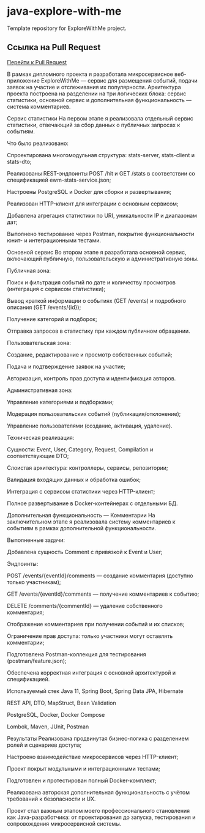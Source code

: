 # java-explore-with-me

Template repository for ExploreWithMe project.

## Ссылка на Pull Request

[Перейти к Pull Request](https://github.com/Maria290301/java-explore-with-me/pull/3)

В рамках дипломного проекта я разработала микросервисное веб-приложение ExploreWithMe — сервис для размещения событий, подачи заявок на участие и отслеживания их популярности. Архитектура проекта построена на разделении на три логических блока: сервис статистики, основной сервис и дополнительная функциональность — система комментариев.

 Сервис статистики
На первом этапе я реализовала отдельный сервис статистики, отвечающий за сбор данных о публичных запросах к событиям.

Что было реализовано:

Спроектирована многомодульная структура: stats-server, stats-client и stats-dto;

Реализованы REST-эндпоинты POST /hit и GET /stats в соответствии со спецификацией ewm-stats-service.json;

Настроены PostgreSQL и Docker для сборки и развертывания;

Реализован HTTP-клиент для интеграции с основным сервисом;

Добавлена агрегация статистики по URI, уникальности IP и диапазонам дат;

Выполнено тестирование через Postman, покрытие функциональности юнит- и интеграционными тестами.

 Основной сервис
Во втором этапе я разработала основной сервис, включающий публичную, пользовательскую и административную зоны.

Публичная зона:

Поиск и фильтрация событий по дате и количеству просмотров (интеграция с сервисом статистики);

Вывод краткой информации о событиях (GET /events) и подробного описания (GET /events/{id});

Получение категорий и подборок;

Отправка запросов в статистику при каждом публичном обращении.

Пользовательская зона:

Создание, редактирование и просмотр собственных событий;

Подача и подтверждение заявок на участие;

Авторизация, контроль прав доступа и идентификация авторов.

Административная зона:

Управление категориями и подборками;

Модерация пользовательских событий (публикация/отклонение);

Управление пользователями (создание, активация, удаление).

Техническая реализация:

Сущности: Event, User, Category, Request, Compilation и соответствующие DTO;

Слоистая архитектура: контроллеры, сервисы, репозитории;

Валидация входящих данных и обработка ошибок;

Интеграция с сервисом статистики через HTTP-клиент;

Полное развертывание в Docker-контейнерах с отдельными БД.

 Дополнительная функциональность — Комментарии
На заключительном этапе я реализовала систему комментариев к событиям в рамках дополнительной функциональности.

Выполненные задачи:

Добавлена сущность Comment с привязкой к Event и User;

Эндпоинты:

POST /events/{eventId}/comments — создание комментария (доступно только участникам);

GET /events/{eventId}/comments — получение комментариев к событию;

DELETE /comments/{commentId} — удаление собственного комментария;

Отображение комментариев при получении событий и их списков;

Ограничение прав доступа: только участники могут оставлять комментарии;

Подготовлена Postman-коллекция для тестирования (postman/feature.json);

Обеспечена корректная интеграция с основной архитектурой и спецификацией.

 Используемый стек
Java 11, Spring Boot, Spring Data JPA, Hibernate

REST API, DTO, MapStruct, Bean Validation

PostgreSQL, Docker, Docker Compose

Lombok, Maven, JUnit, Postman

 Результаты
Реализована продвинутая бизнес-логика с разделением ролей и сценариев доступа;

Настроено взаимодействие микросервисов через HTTP-клиент;

Проект покрыт модульными и интеграционными тестами;

Подготовлен и протестирован полный Docker-комплект;

Реализована авторская дополнительная функциональность с учётом требований к безопасности и UX.

Проект стал важным этапом моего профессионального становления как Java-разработчика: от проектирования до запуска, тестирования и сопровождения микросервисной системы.
